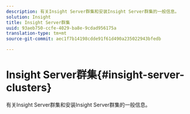 ```yaml
---
description: 有关Insight Server群集和安装Insight Server群集的一般信息。
solution: Insight
title: Insight Server群集
uuid: 93aeb750-ccfe-4029-ba8e-9cdad956175a
translation-type: tm+mt
source-git-commit: aec1f7b14198cdde91f61d490a235022943bfedb

---
```



# Insight Server群集{#insight-server-clusters}

有关Insight Server群集和安装Insight Server群集的一般信息。

